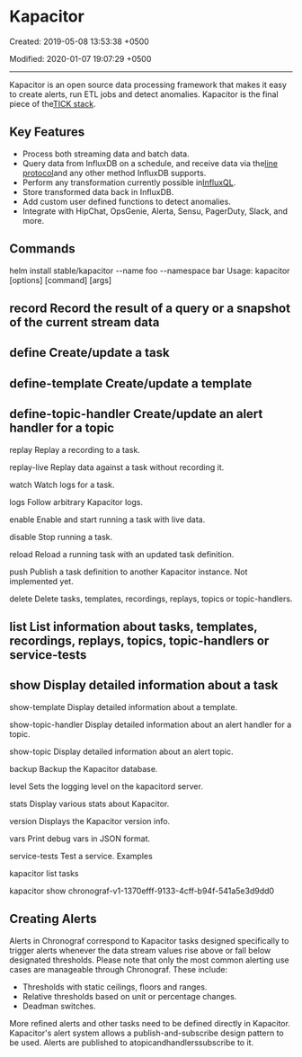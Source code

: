 # Kapacitor

Created: 2019-05-08 13:53:38 +0500

Modified: 2020-01-07 19:07:29 +0500

---

Kapacitor is an open source data processing framework that makes it easy to create alerts, run ETL jobs and detect anomalies. Kapacitor is the final piece of the[TICK stack](https://influxdata.com/time-series-platform/).

## Key Features

- Process both streaming data and batch data.
- Query data from InfluxDB on a schedule, and receive data via the[line protocol](https://docs.influxdata.com/influxdb/v1.4/write_protocols/line/)and any other method InfluxDB supports.
- Perform any transformation currently possible in[InfluxQL](https://docs.influxdata.com/influxdb/v1.4/query_language/spec/).
- Store transformed data back in InfluxDB.
- Add custom user defined functions to detect anomalies.
- Integrate with HipChat, OpsGenie, Alerta, Sensu, PagerDuty, Slack, and more.

## Commands

helm install stable/kapacitor --name foo --namespace bar
Usage: kapacitor [options] [command] [args]

## record Record the result of a query or a snapshot of the current stream data

## define Create/update a task

## define-template Create/update a template

## define-topic-handler Create/update an alert handler for a topic

replay Replay a recording to a task.

replay-live Replay data against a task without recording it.

watch Watch logs for a task.

logs Follow arbitrary Kapacitor logs.

enable Enable and start running a task with live data.

disable Stop running a task.

reload Reload a running task with an updated task definition.

push Publish a task definition to another Kapacitor instance. Not implemented yet.

delete Delete tasks, templates, recordings, replays, topics or topic-handlers.

## list List information about tasks, templates, recordings, replays, topics, topic-handlers or service-tests

## show Display detailed information about a task

show-template Display detailed information about a template.

show-topic-handler Display detailed information about an alert handler for a topic.

show-topic Display detailed information about an alert topic.

backup Backup the Kapacitor database.

level Sets the logging level on the kapacitord server.

stats Display various stats about Kapacitor.

version Displays the Kapacitor version info.

vars Print debug vars in JSON format.

service-tests Test a service.
Examples

kapacitor list tasks

kapacitor show chronograf-v1-1370efff-9133-4cff-b94f-541a5e3d9dd0

## Creating Alerts

Alerts in Chronograf correspond to Kapacitor tasks designed specifically to trigger alerts whenever the data stream values rise above or fall below designated thresholds. Please note that only the most common alerting use cases are manageable through Chronograf. These include:

- Thresholds with static ceilings, floors and ranges.
- Relative thresholds based on unit or percentage changes.
- Deadman switches.

More refined alerts and other tasks need to be defined directly in Kapacitor.
Kapacitor's alert system allows a publish-and-subscribe design pattern to be used. Alerts are published to atopicandhandlerssubscribe to it.
